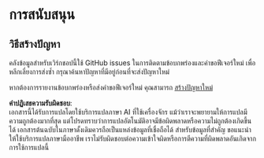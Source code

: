 # การสนับสนุน

## วิธีสร้างปัญหา

คลังข้อมูลสำหรับเวิร์กชอปนี้ใช้ GitHub issues ในการติดตามข้อบกพร่องและคำขอฟีเจอร์ใหม่ เพื่อหลีกเลี่ยงการส่งซ้ำ กรุณาค้นหาปัญหาที่มีอยู่ก่อนที่จะส่งปัญหาใหม่

หากต้องการรายงานข้อบกพร่องหรือส่งคำขอฟีเจอร์ใหม่ คุณสามารถ [สร้างปัญหาใหม่](../../../../issues)

**คำปฏิเสธความรับผิดชอบ**:  
เอกสารนี้ได้รับการแปลโดยใช้บริการแปลภาษา AI ที่ใช้เครื่องจักร แม้ว่าเราจะพยายามให้การแปลมีความถูกต้องมากที่สุด แต่โปรดทราบว่าการแปลอัตโนมัติอาจมีข้อผิดพลาดหรือความไม่ถูกต้องเกิดขึ้นได้ เอกสารต้นฉบับในภาษาดั้งเดิมควรถือเป็นแหล่งข้อมูลที่เชื่อถือได้ สำหรับข้อมูลที่สำคัญ ขอแนะนำให้ใช้บริการแปลภาษามืออาชีพ เราไม่รับผิดชอบต่อความเข้าใจผิดหรือการตีความที่ผิดพลาดอันเกิดจากการใช้การแปลนี้
